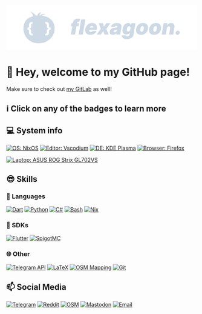 <picture>
  <source media="(prefers-color-scheme: dark)" srcset="https://raw.githubusercontent.com/flexagoon/flexagoon/github/assets/header.png">
  <source media="(prefers-color-scheme: light)" srcset="https://raw.githubusercontent.com/flexagoon/flexagoon/github/assets/header-lightmode.png">
  <img alt="a cool header, too bad you can't see it" src="https://raw.githubusercontent.com/flexagoon/flexagoon/github/assets/header.png">
</picture>

# :wave: Hey, welcome to my GitHub page!

Make sure to check out [my GitLab](https://gitlab.com/flexagoon) as well!

## :information_source: Click on any of the badges to learn more

## :computer: System info

[![OS: NixOS](https://shields.io/badge/OS-NixOS-5277C3?style=for-the-badge&logoColor=white&logo=NixOS)](https://nixos.org)
[![Editor: Vscodium](https://shields.io/badge/Editor-Vscodium-007ACC?style=for-the-badge&logoColor=white&logo=Visual%20Studio%20Code)](https://vscodium.com)
[![DE: KDE Plasma](https://shields.io/badge/DE-KDE%20Plasma-1D99F3?style=for-the-badge&logoColor=white&logo=KDE)](https://kde.org)
[![Browser: Firefox](https://shields.io/badge/Browser-Firefox-FF7139?style=for-the-badge&logoColor=white&logo=Firefox%20Browser)](https://mozilla.org/firefox)

[![Laptop: ASUS ROG Strix GL702VS](https://shields.io/badge/%F0%9F%92%BB%20Laptop-ASUS%20ROG%20Strix%20GL702VS-ED1C24?style=for-the-badge&logoColor=white)](https://www.dictionary.com/browse/shit)

## :sunglasses: Skills

### :speech_balloon: Languages

[![Dart](https://shields.io/badge/Dart-0175C2?style=for-the-badge&logoColor=white&logo=dart)](https://dart.dev)
[![Python](https://shields.io/badge/Python-3776AB?style=for-the-badge&logoColor=white&logo=python)](https://python.org)
[![C#](<https://shields.io/badge/Microsoft%20Java%20(C%23)-239120?style=for-the-badge&logoColor=white&logo=c%20sharp>)](https://docs.microsoft.com/en-us/dotnet/csharp)
[![Bash](https://shields.io/badge/Bash-4EAA25?style=for-the-badge&logoColor=white&logo=gnu+bash)](https://www.gnu.org/software/bash)
[![Nix](https://shields.io/badge/Nix-5277C3?style=for-the-badge&logoColor=white&logo=nixos)](https://nixos.org)

### :key: SDKs

[![Flutter](https://shields.io/badge/Flutter-02569B?style=for-the-badge&logoColor=white&logo=flutter)](https://flutter.dev)
[![SpigotMC](https://shields.io/badge/SpigotMC-FF6A00?style=for-the-badge&logoColor=white&logo=mojang+studios)](https://spigotmc.org)

### :globe_with_meridians: Other

[![Telegram API](https://shields.io/badge/Telegram%20API-26A5E4?style=for-the-badge&logoColor=white&logo=telegram)](https://core.telegram.org)
[![LaTeX](https://shields.io/badge/LaTeX-008080?style=for-the-badge&logoColor=white&logo=latex)](https://latex-project.org)
[![OSM Mapping](https://shields.io/badge/OSM%20Mapping-7EBC6F?style=for-the-badge&logoColor=white&logo=openstreetmap)](https://osm.org)
[![Git](https://shields.io/badge/Git%20(obviously%20lol)-F05032?style=for-the-badge&logoColor=white&logo=git)](https://git-scm.com)

## :mailbox: Social Media

[![Telegram](https://shields.io/badge/Telegram--0?style=social&logo=telegram)](https://t.me/flexagoon)
[![Reddit](https://shields.io/badge/Reddit--0?style=social&logo=reddit)](https://reddit.com/u/sevenisnotanumber2)
[![OSM](https://shields.io/badge/OSM--0?style=social&logo=openstreetmap&logoColor=7EBC6F)](https://osm.org/user/flexagoon)
[![Mastodon](https://shields.io/badge/Mastodon--0?style=social&logo=mastodon)](https://koyu.space/@flexagoon)
[![Email](https://shields.io/badge/Email--0?style=social&logo=protonmail)](mailto:contact@flexagoon.com)
